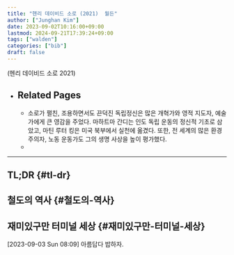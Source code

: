 ```yaml
---
title: "헨리 데이비드 소로 (2021)  월든"
author: ["Junghan Kim"]
date: 2023-09-02T10:16:00+09:00
lastmod: 2024-09-21T17:39:24+09:00
tags: ["walden"]
categories: ["bib"]
draft: false
---
```


(헨리 데이비드 소로 2021)

-   Related Pages
    -

    -   소로가 펼친, 조용하면서도 끈덕진 독립정신은 많은 개혁가와 영적 지도자, 예술가에게 큰 영감을 주었다. 마하트마 간디는 인도 독립 운동의 정신적 기초로 삼았고, 마틴 루터 킹은 미국 북부에서 실천에 옮겼다. 또한, 전 세계의 많은 환경주의자, 노동 운동가도 그의 생명 사상을 높이 평가했다.
    -

---


## TL;DR {#tl-dr}


## 철도의 역사 {#철도의-역사}


## 재미있구만 터미널 세상 {#재미있구만-터미널-세상}

<span class="timestamp-wrapper"><span class="timestamp">[2023-09-03 Sun 08:09]</span></span> 아름답다 밥하자.
